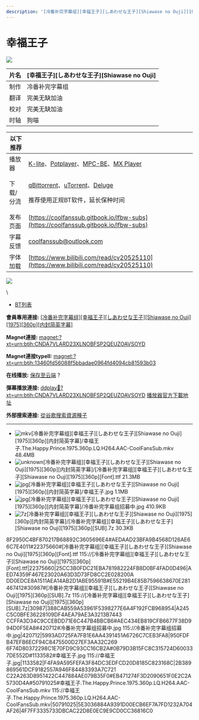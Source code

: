 ```yaml
---
description: '[冷番补完字幕组][幸福王子][しあわせな王子][Shiawase no Ouji][1975][360p][内封简英字幕]'
---
```


# 幸福王子

![](https://img.gejiba.com/images/6fea67042954402c9c545130e0b4e171.jpg)

&#x20;

| 片名 | \[幸福王子]\[しあわせな王子]\[Shiawase no Ouji] |
| -- | ------------------------------------ |
| 制作 | 冷番补完字幕组                              |
| 翻译 | 完美无缺加油                               |
| 校对 | 完美无缺加油                               |
| 时轴 | 狗喵                                   |

&#x20;

| 以下推荐  |                                                                                                                                                                                                                                              |
| ----- | -------------------------------------------------------------------------------------------------------------------------------------------------------------------------------------------------------------------------------------------- |
| 播放器   | [K-lite](https://codecguide.com/download\_kl.htm)、[Potplayer](https://potplayer.daum.net/)、[MPC-BE](https://sourceforge.net/projects/mpcbe/)、[MX Player](https://www.lanzoui.com/b688551)                                                    |
| 下载/分流 | <p><a href="https://github.com/c0re100/qBittorrent-Enhanced-Edition/releases">qBittorrent</a>、<a href="https://hungryxhz.lanzouu.com/iUAtd058gd4h">uTorrent</a>、<a href="https://deluge-torrent.org/">Deluge</a></p><p>推荐使用正规BT软件，延长保种时间</p> |
| 发布页面  | [https://coolfanssub.gitbook.io/lfbw-subs](https://coolfanssub.gitbook.io/lfbw-subs)                                                                                                                                                         |
| 字幕反馈  | coolfanssub@outlook.com                                                                                                                                                                                                                      |
| 字体加载  | [https://www.bilibili.com/read/cv20525110](https://www.bilibili.com/read/cv20525110)                                                                                                                                                         |

&#x20;

&#x20;

![](https://img.gejiba.com/images/978071a1a11bf17e9f995c7a73e90c02.jpg)

\


* [BT列表](https://share.dmhy.org/topics/view/663768\_Shiawase\_no\_Ouji\_1975\_360p.html#tabs-1)

**會員專用連接:** [\[冷番补完字幕组\]\[幸福王子\]\[しあわせな王子\]\[Shiawase no Ouji\]\[1975\]\[360p\]\[内封简英字幕\]](https://dl.dmhy.org/2024/02/28/13460fd56088f5bbadae0964fd4094cb81593b03.torrent)

**Magnet連接:** [magnet:?xt=urn:btih:CNDA7VLARD23XLNOBFSP2QEUZOAVSOYD](https://magnet/?xt=urn:btih:CNDA7VLARD23XLNOBFSP2QEUZOAVSOYD\&dn=\&tr=http%3A%2F%2F104.143.10.186%3A8000%2Fannounce\&tr=udp%3A%2F%2F104.143.10.186%3A8000%2Fannounce\&tr=http%3A%2F%2Ftracker.openbittorrent.com%3A80%2Fannounce\&tr=http%3A%2F%2Ftracker3.itzmx.com%3A6961%2Fannounce\&tr=http%3A%2F%2Ftracker4.itzmx.com%3A2710%2Fannounce\&tr=http%3A%2F%2Ftracker.publicbt.com%3A80%2Fannounce\&tr=http%3A%2F%2Ftracker.prq.to%2Fannounce\&tr=http%3A%2F%2Fopen.acgtracker.com%3A1096%2Fannounce\&tr=https%3A%2F%2Ft-115.rhcloud.com%2Fonly\_for\_ylbud\&tr=http%3A%2F%2Ftracker1.itzmx.com%3A8080%2Fannounce\&tr=http%3A%2F%2Ftracker2.itzmx.com%3A6961%2Fannounce\&tr=udp%3A%2F%2Ftracker1.itzmx.com%3A8080%2Fannounce\&tr=udp%3A%2F%2Ftracker2.itzmx.com%3A6961%2Fannounce\&tr=udp%3A%2F%2Ftracker3.itzmx.com%3A6961%2Fannounce\&tr=udp%3A%2F%2Ftracker4.itzmx.com%3A2710%2Fannounce\&tr=http%3A%2F%2Fnyaa.tracker.wf%3A7777%2Fannounce)

**Magnet連接typeII:** [magnet:?xt=urn:btih:13460fd56088f5bbadae0964fd4094cb81593b03](https://magnet/?xt=urn:btih:13460fd56088f5bbadae0964fd4094cb81593b03)

**在线播放:** [保存至云端](https://mypikpak.com/drive/url-checker?url=magnet:?xt=urn:btih:13460fd56088f5bbadae0964fd4094cb81593b03) ?

**彈幕播放連接:** [ddplay:magnet:?xt=urn:btih:CNDA7VLARD23XLNOBFSP2QEUZOAVSOYD](ddplay:magnet:?xt=urn:btih:CNDA7VLARD23XLNOBFSP2QEUZOAVSOYD\&dn=\&tr=http%3A%2F%2F104.143.10.186%3A8000%2Fannounce\&tr=udp%3A%2F%2F104.143.10.186%3A8000%2Fannounce\&tr=http%3A%2F%2Ftracker.openbittorrent.com%3A80%2Fannounce\&tr=http%3A%2F%2Ftracker3.itzmx.com%3A6961%2Fannounce\&tr=http%3A%2F%2Ftracker4.itzmx.com%3A2710%2Fannounce\&tr=http%3A%2F%2Ftracker.publicbt.com%3A80%2Fannounce\&tr=http%3A%2F%2Ftracker.prq.to%2Fannounce\&tr=http%3A%2F%2Fopen.acgtracker.com%3A1096%2Fannounce\&tr=https%3A%2F%2Ft-115.rhcloud.com%2Fonly\_for\_ylbud\&tr=http%3A%2F%2Ftracker1.itzmx.com%3A8080%2Fannounce\&tr=http%3A%2F%2Ftracker2.itzmx.com%3A6961%2Fannounce\&tr=udp%3A%2F%2Ftracker1.itzmx.com%3A8080%2Fannounce\&tr=udp%3A%2F%2Ftracker2.itzmx.com%3A6961%2Fannounce\&tr=udp%3A%2F%2Ftracker3.itzmx.com%3A6961%2Fannounce\&tr=udp%3A%2F%2Ftracker4.itzmx.com%3A2710%2Fannounce\&tr=http%3A%2F%2Fnyaa.tracker.wf%3A7777%2Fannounce) [播放器官方下載地址](http://www.dandanplay.com/?from=dmhy)

**外部搜索連接:** [從谷歌搜索資源種子](https://www.google.com/search?oe=utf-8\&q=13460fd56088f5bbadae0964fd4094cb81593b03)

***

* ![mkv](https://share.dmhy.org/images/icon/mkv.gif)\[冷番补完字幕组]\[幸福王子]\[しあわせな王子]\[Shiawase no Ouji]\[1975]\[360p]\[内封简英字幕]/幸福王子.The.Happy.Prince.1975.360p.LQ.H264.AAC-CoolFansSub.mkv 48.4MB
* ![unknown](https://share.dmhy.org/images/icon/unknown.gif)\[冷番补完字幕组]\[幸福王子]\[しあわせな王子]\[Shiawase no Ouji]\[1975]\[360p]\[内封简英字幕]/\[冷番补完字幕组]\[幸福王子]\[しあわせな王子]\[Shiawase no Ouji]\[1975]\[360p]\[Font].ttf 21.3MB
* ![jpg](https://share.dmhy.org/images/icon/jpg.gif)\[冷番补完字幕组]\[幸福王子]\[しあわせな王子]\[Shiawase no Ouji]\[1975]\[360p]\[内封简英字幕]/幸福王子.jpg 1.1MB
* ![jpg](https://share.dmhy.org/images/icon/jpg.gif)\[冷番补完字幕组]\[幸福王子]\[しあわせな王子]\[Shiawase no Ouji]\[1975]\[360p]\[内封简英字幕]/冷番补完字幕组招募中.jpg 410.9KB
* ![7z](https://share.dmhy.org/images/icon/7z.gif)\[冷番补完字幕组]\[幸福王子]\[しあわせな王子]\[Shiawase no Ouji]\[1975]\[360p]\[内封简英字幕]/\[冷番补完字幕组]\[幸福王子]\[しあわせな王子]\[Shiawase no Ouji]\[1975]\[360p]\[SUB].7z 30.3KB



8F2950C4BF870217B68892C3605696E4#AEDAAD23BFA9B4568D126AE66C7E4011#22375660#\[冷番补完字幕组]\[幸福王子]\[しあわせな王子]\[Shiawase no Ouji]\[1975]\[360p]\[Font].ttf 115://\[冷番补完字幕组]\[幸福王子]\[しあわせな王子]\[Shiawase no Ouji]\[1975]\[360p]\[Font].ttf|22375660|25CC3B0FDC21EBA781982224FB8D0BF4FAD0D496|AED74359F467E23020A63D3D73FD8CC2E028200A DD0EDCE8A1511AEA14AB2D1ABE95591B#E55219B4E85B7596638670E281467412#30987#\[冷番补完字幕组]\[幸福王子]\[しあわせな王子]\[Shiawase no Ouji]\[1975]\[360p]\[SUB].7z 115://\[冷番补完字幕组]\[幸福王子]\[しあわせな王子]\[Shiawase no Ouji]\[1975]\[360p]\[SUB].7z|30987|388CAB559A53961F5398277E6A4F192FCB968954|A245C5C0BFE36228109DF4AEA79AE3A3213B7443 CCFFA3D34C9CCEBDD71E6C447B4BBCB6#AEC434EB819CFB6677F38D994D0F5EA8#420712#冷番补完字幕组招募中.jpg 115://冷番补完字幕组招募中.jpg|420712|5993AD725FA7FB1E6AA4391451A6726C7CEB3FA8|950FDFB47EFB6ECF94C8475500D27EF3AA32C269 6F74D80372298C1E70FD9C93CC16CB2A#0B79D3B15FC8C315724D600337DE552D#1133582#幸福王子.jpg 115://幸福王子.jpg|1133582|F4FA9A595FEFA3F84DC3EDFCD20D8185C823168C|2B389869561DCF9182557A946F84483393A7C721 C22A263D8951422C447884AE079B35F0#EB471274F3D2090651F0E2C2A5730D4A#50791025#幸福王子.The.Happy.Prince.1975.360p.LQ.H264.AAC-CoolFansSub.mkv 115://幸福王子.The.Happy.Prince.1975.360p.LQ.H264.AAC-CoolFansSub.mkv|50791025|5E3036884A9391D00ECB6EF7A7FD1232A704AF26|4F7FF3335733DBCAC22D8E0EC9E9CD0CC36816C0
